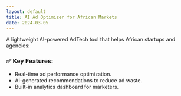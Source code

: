 ```yaml
---
layout: default
title: AI Ad Optimizer for African Markets
date: 2024-03-05
---
```


A lightweight AI-powered AdTech tool that helps African startups and agencies:

### ✅ Key Features:
- Real-time ad performance optimization.
- AI-generated recommendations to reduce ad waste.
- Built-in analytics dashboard for marketers.
